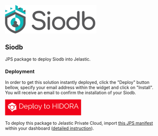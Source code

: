 <img src="images/siodb-logo.png" width="300" alt="Siodb Database Replication"/>

## Siodb

JPS package to deploy Siodb into Jelastic.

### Deployment

In order to get this solution instantly deployed, click the "Deploy" button bellow, specify your email address within the widget and click on "Install". 
You will receive an email to confirm the installation of your Siodb.

[![Deploy to Hidora](images/deploy-to-hidora.png)](https://siodb.hidora.com)

To deploy this package to Jelastic Private Cloud, import [this JPS manifest](manifest.yaml) within your dashboard ([detailed instruction](https://docs.jelastic.com/environment-import)).


